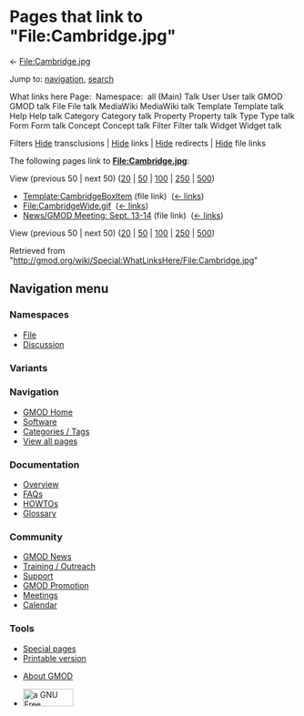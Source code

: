 <div id="mw-page-base" class="noprint">

</div>

<div id="mw-head-base" class="noprint">

</div>

<div id="content" class="mw-body" role="main">

<span id="top"></span>

<div id="mw-js-message" style="display:none;">

</div>



# <span dir="auto">Pages that link to "File:Cambridge.jpg"</span>

<div id="bodyContent">

<div id="contentSub">

← [File:Cambridge.jpg](/wiki/File:Cambridge.jpg "File:Cambridge.jpg")

</div>

<div id="jump-to-nav" class="mw-jump">

Jump to: [navigation](#mw-navigation), [search](#p-search)

</div>

<div id="mw-content-text">

What links here Page:  Namespace:  all (Main) Talk User User talk GMOD
GMOD talk File File talk MediaWiki MediaWiki talk Template Template talk
Help Help talk Category Category talk Property Property talk Type Type
talk Form Form talk Concept Concept talk Filter Filter talk Widget
Widget talk

Filters
[Hide](/mediawiki/index.php?title=Special:WhatLinksHere/File:Cambridge.jpg&hidetrans=1 "Special:WhatLinksHere/File:Cambridge.jpg")
transclusions \|
[Hide](/mediawiki/index.php?title=Special:WhatLinksHere/File:Cambridge.jpg&hidelinks=1 "Special:WhatLinksHere/File:Cambridge.jpg")
links \|
[Hide](/mediawiki/index.php?title=Special:WhatLinksHere/File:Cambridge.jpg&hideredirs=1 "Special:WhatLinksHere/File:Cambridge.jpg")
redirects \|
[Hide](/mediawiki/index.php?title=Special:WhatLinksHere/File:Cambridge.jpg&hideimages=1 "Special:WhatLinksHere/File:Cambridge.jpg")
file links

The following pages link to
**[File:Cambridge.jpg](/wiki/File:Cambridge.jpg "File:Cambridge.jpg")**:

View (previous 50 \| next 50)
([20](/mediawiki/index.php?title=Special:WhatLinksHere/File:Cambridge.jpg&limit=20 "Special:WhatLinksHere/File:Cambridge.jpg")
\|
[50](/mediawiki/index.php?title=Special:WhatLinksHere/File:Cambridge.jpg&limit=50 "Special:WhatLinksHere/File:Cambridge.jpg")
\|
[100](/mediawiki/index.php?title=Special:WhatLinksHere/File:Cambridge.jpg&limit=100 "Special:WhatLinksHere/File:Cambridge.jpg")
\|
[250](/mediawiki/index.php?title=Special:WhatLinksHere/File:Cambridge.jpg&limit=250 "Special:WhatLinksHere/File:Cambridge.jpg")
\|
[500](/mediawiki/index.php?title=Special:WhatLinksHere/File:Cambridge.jpg&limit=500 "Special:WhatLinksHere/File:Cambridge.jpg"))

- [Template:CambridgeBoxItem](/wiki/Template:CambridgeBoxItem "Template:CambridgeBoxItem")
  (file link) ‎ <span class="mw-whatlinkshere-tools">([←
  links](/mediawiki/index.php?title=Special:WhatLinksHere&target=Template%3ACambridgeBoxItem "Special:WhatLinksHere"))</span>
- [File:CambridgeWide.gif](/wiki/File:CambridgeWide.gif "File:CambridgeWide.gif")
  ‎ <span class="mw-whatlinkshere-tools">([←
  links](/mediawiki/index.php?title=Special:WhatLinksHere&target=File%3ACambridgeWide.gif "Special:WhatLinksHere"))</span>
- [News/GMOD Meeting: Sept.
  13-14](/wiki/News/GMOD_Meeting:_Sept._13-14 "News/GMOD Meeting: Sept. 13-14")
  (file link) ‎ <span class="mw-whatlinkshere-tools">([←
  links](/mediawiki/index.php?title=Special:WhatLinksHere&target=News%2FGMOD+Meeting%3A+Sept.+13-14 "Special:WhatLinksHere"))</span>

View (previous 50 \| next 50)
([20](/mediawiki/index.php?title=Special:WhatLinksHere/File:Cambridge.jpg&limit=20 "Special:WhatLinksHere/File:Cambridge.jpg")
\|
[50](/mediawiki/index.php?title=Special:WhatLinksHere/File:Cambridge.jpg&limit=50 "Special:WhatLinksHere/File:Cambridge.jpg")
\|
[100](/mediawiki/index.php?title=Special:WhatLinksHere/File:Cambridge.jpg&limit=100 "Special:WhatLinksHere/File:Cambridge.jpg")
\|
[250](/mediawiki/index.php?title=Special:WhatLinksHere/File:Cambridge.jpg&limit=250 "Special:WhatLinksHere/File:Cambridge.jpg")
\|
[500](/mediawiki/index.php?title=Special:WhatLinksHere/File:Cambridge.jpg&limit=500 "Special:WhatLinksHere/File:Cambridge.jpg"))

</div>

<div class="printfooter">

Retrieved from
"<http://gmod.org/wiki/Special:WhatLinksHere/File:Cambridge.jpg>"

</div>

<div id="catlinks" class="catlinks catlinks-allhidden">

</div>

<div class="visualClear">

</div>

</div>

</div>

<div id="mw-navigation">

## Navigation menu

<div id="mw-head">



<div id="left-navigation">

<div id="p-namespaces" class="vectorTabs" role="navigation"
aria-labelledby="p-namespaces-label">

### Namespaces

- <span id="ca-nstab-image"><a href="/wiki/File:Cambridge.jpg" accesskey="c"
  title="View the file page [c]">File</a></span>
- <span id="ca-talk"><a
  href="/mediawiki/index.php?title=File_talk:Cambridge.jpg&amp;action=edit&amp;redlink=1"
  accesskey="t"
  title="Discussion about the content page [t]">Discussion</a></span>

</div>

<div id="p-variants" class="vectorMenu emptyPortlet" role="navigation"
aria-labelledby="p-variants-label">

### 

### Variants[](#)

<div class="menu">

</div>

</div>

</div>

<div id="right-navigation">





</div>



</div>

</div>

</div>

<div id="mw-panel">

<div id="p-logo" role="banner">

<a href="/wiki/Main_Page"
style="background-image: url(http://gmod.org/images/GMOD-cogs.png);"
title="Visit the main page"></a>

</div>

<div id="p-Navigation" class="portal" role="navigation"
aria-labelledby="p-Navigation-label">

### Navigation

<div class="body">

- <span id="n-GMOD-Home">[GMOD Home](/wiki/Main_Page)</span>
- <span id="n-Software">[Software](/wiki/GMOD_Components)</span>
- <span id="n-Categories-.2F-Tags">[Categories /
  Tags](/wiki/Categories)</span>
- <span id="n-View-all-pages">[View all
  pages](/wiki/Special:AllPages)</span>

</div>

</div>

<div id="p-Documentation" class="portal" role="navigation"
aria-labelledby="p-Documentation-label">

### Documentation

<div class="body">

- <span id="n-Overview">[Overview](/wiki/Overview)</span>
- <span id="n-FAQs">[FAQs](/wiki/Category:FAQ)</span>
- <span id="n-HOWTOs">[HOWTOs](/wiki/Category:HOWTO)</span>
- <span id="n-Glossary">[Glossary](/wiki/Glossary)</span>

</div>

</div>

<div id="p-Community" class="portal" role="navigation"
aria-labelledby="p-Community-label">

### Community

<div class="body">

- <span id="n-GMOD-News">[GMOD News](/wiki/GMOD_News)</span>
- <span id="n-Training-.2F-Outreach">[Training /
  Outreach](/wiki/Training_and_Outreach)</span>
- <span id="n-Support">[Support](/wiki/Support)</span>
- <span id="n-GMOD-Promotion">[GMOD
  Promotion](/wiki/GMOD_Promotion)</span>
- <span id="n-Meetings">[Meetings](/wiki/Meetings)</span>
- <span id="n-Calendar">[Calendar](/wiki/Calendar)</span>

</div>

</div>

<div id="p-tb" class="portal" role="navigation"
aria-labelledby="p-tb-label">

### Tools

<div class="body">

- <span id="t-specialpages"><a href="/wiki/Special:SpecialPages" accesskey="q"
  title="A list of all special pages [q]">Special pages</a></span>
- <span id="t-print"><a
  href="/mediawiki/index.php?title=Special:WhatLinksHere/File:Cambridge.jpg&amp;printable=yes"
  rel="alternate" accesskey="p"
  title="Printable version of this page [p]">Printable version</a></span>

</div>

</div>

</div>

</div>

<div id="footer" role="contentinfo">

- <span id="footer-places-about">[About
  GMOD](/wiki/GMOD:About "GMOD:About")</span>

<!-- -->

- <span id="footer-copyrightico">[<img src="http://www.gnu.org/graphics/gfdl-logo-small.png" width="88"
  height="31" alt="a GNU Free Documentation License" />](http://www.gnu.org/licenses/fdl-1.3.html)</span>




</div>
